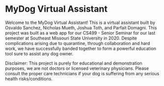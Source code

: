 # MyDog Virtual Assistant

Welcome to the MyDog Virtual Assistant!  This is a virtual assistant built by Osvaldo Sanchez, Nicholas Mueth, Joshua Toth, and Parfait Domagni.
This project was built as a web app for our CS499 - Senior Seminar for our last semester at Southeast Missouri State University in 2020.
Despite complications arising due to quarantine, through collaboration and hard work, we have successfully banded together to form a powerful education tool sure to assist any dog owner.

Disclaimer: This project is purely for educational and demonstration purposes, we are not doctors or licensed veterinary physicians.
Please consult the proper care technicians if your dog is suffering from any serious health risks/conditions.
